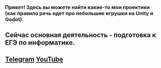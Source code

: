 ### Привет! Здесь вы можете найти какие-то мои проектики (как правило речь идет про небольшие игрушки на Unity и Godot).

## Сейчас основная деятельность - подготовка к ЕГЭ по информатике.
## [Telegram](https://t.me/gotovimsyakit_group) [YouTube](https://www.youtube.com/@gotovimsyakit)
